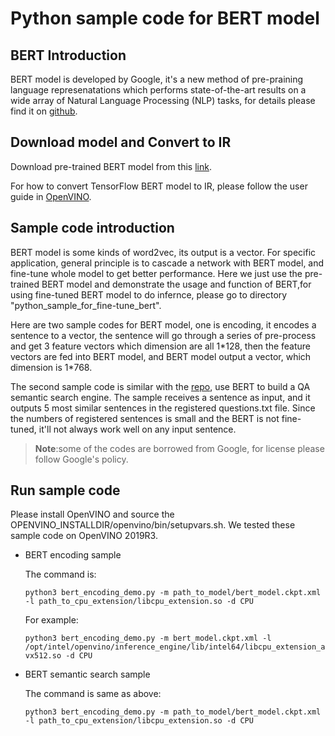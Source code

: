 # Python sample code for BERT  model

## BERT Introduction
BERT model is developed by Google, it's a new method of pre-praining language represenatations which performs state-of-the-art results on a wide array of Natural Language Processing (NLP) tasks, for details please find it on [github](https://github.com/google-research/bert).

## Download model and Convert to IR
Download pre-trained BERT model from this [link](https://storage.googleapis.com/bert_models/2018_11_03/multilingual_L-12_H-768_A-12.zip).

For how to convert TensorFlow BERT model to IR, please follow the user guide in [OpenVINO](https://docs.openvinotoolkit.org/latest/_docs_MO_DG_prepare_model_convert_model_tf_specific_Convert_BERT_From_Tensorflow.html).

## Sample code introduction
BERT model is some kinds of word2vec, its output is a vector. For specific application, general principle is to cascade a network with BERT model, and fine-tune whole model to get better performance. Here we just use the pre-trained BERT model and demonstrate the usage and function of BERT,for using fine-tuned BERT model to do infernce, please go to directory "python_sample_for_fine-tune_bert".

Here are two sample codes for BERT model, one is encoding, it encodes a sentence to a vector, the sentence will go through a series of pre-process and get 3 feature vectors which dimension are all 1\*128, then the feature vectors are fed into BERT model, and BERT model output a vector, which dimension is 1\*768.

The second sample code is similar with the [repo](https://github.com/hanxiao/bert-as-service), use BERT to build a QA semantic search engine. The sample receives a sentence as input, and it outputs 5 most similar sentences in the registered questions.txt file.
Since the numbers of registered sentences is small and the BERT is not fine-tuned, it'll not always work well on any input sentence.


>**Note**:some of the codes are borrowed from Google, for license please follow Google's policy.

## Run sample code

Please install OpenVINO and source the OPENVINO_INSTALLDIR/openvino/bin/setupvars.sh. We tested these sample code on OpenVINO 2019R3.
* BERT encoding sample

  The command is:

  `python3 bert_encoding_demo.py -m path_to_model/bert_model.ckpt.xml -l path_to_cpu_extension/libcpu_extension.so -d CPU`

  For example:

  `python3 bert_encoding_demo.py -m bert_model.ckpt.xml -l /opt/intel/openvino/inference_engine/lib/intel64/libcpu_extension_avx512.so -d CPU`


* BERT semantic search sample

  The command is same as above:

  `python3 bert_encoding_demo.py -m path_to_model/bert_model.ckpt.xml -l path_to_cpu_extension/libcpu_extension.so -d CPU`
